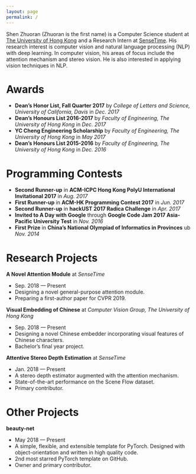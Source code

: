 ```yaml
---
layout: page
permalink: /
---
```


Shen Zhuoran \(Zhuoran is the first name) is a Computer Science student at [The University of Hong Kong](https://www.cs.hku.hk/) and a Research Intern at [SenseTime](https://www.sensetime.com/). His research interest is computer vision and natural language processing (NLP) with deep learning. In computer vision, his areas of focus include the attention mechanism and stereo vision. He is also interested in applying vision techniques in NLP.

# Awards

- **Dean’s Honor List, Fall Quarter 2017** by *College of Letters and Science, University of California, Davis* in *Dec. 2017* 
- **Dean’s Honours List 2016-2017** by *Faculty of Engineering, The University of Hong Kong* in *Dec. 2017*
- **YC Cheng Engineering Scholarship** by *Faculty of Engineering, The University of Hong Kong* in *May 2017*
- **Dean’s Honours List 2015-2016** by *Faculty of Engineering, The University of Hong Kong* in *Dec. 2016*

# Programming Contests

- **Second Runner-up** in **ACM-ICPC Hong Kong PolyU International Invitational 2017** in *Aug. 2017*
- **First Runner-up** in **ACM-HK Programming Contest 2017** in *Jun. 2017*
- **Second Runner-up** in **hackUST 2017 Radica Challenge** in *Apr. 2017*
- **Invited to A Day with Google** through **Google Code Jam 2017 Asia-Pacific University Test** in *Nov. 2016*
- **First Prize** in **China’s National Olympiad of Informatics in Provinces** ub *Nov. 2014*

# Research Projects

**A Novel Attention Module** at *SenseTime*

- Sep. 2018 — Present
- Designing a novel general-purpose attention module.
- Preparing a first-author paper for CVPR 2019.

**Visual Embedding of Chinese** at *Computer Vision Group, The University of Hong Kong*

- Sep. 2018 — Present
- Designing a novel Chinese embedder incorporating visual features of Chinese characters.
- Bachelor’s final year project.

**Attentive Stereo Depth Estimation** at *SenseTime*

- Jan. 2018 — Present
- A stereo depth estimator augmented with the attention mechanism.
- State-of-the-art performance on the Scene Flow dataset.
- Primary contributor.

# Other Projects

**beauty-net**

- May 2018 — Present
- A simple, flexible, and extensible template for PyTorch. Designed with object-orientation and written in high quality code.
- 2nd most starred PyTorch template on GitHub.
- Owner and primary contributor.
